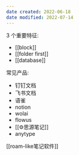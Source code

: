 ```yaml
---
date created: 2022-06-18
date modified: 2022-07-14
---
```


3 个重要特征:

- [[block]]
- [[folder first]]
- [[database]]

常见产品:

- 钉钉文档
- 飞书文档
- 语雀
- notion
- wolai
- flowus
- [[⚙思源笔记]]
- anytype

[[roam-like笔记软件]]
